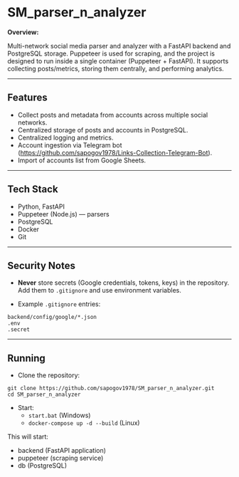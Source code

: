 # SM_parser_n_analyzer

**Overview:** 

Multi-network social media parser and analyzer with a FastAPI backend and PostgreSQL storage. Puppeteer is used for scraping, and the project is designed to run inside a single container (Puppeteer + FastAPI). It supports collecting posts/metrics, storing them centrally, and performing analytics.

---

## Features

- Collect posts and metadata from accounts across multiple social networks.
- Centralized storage of posts and accounts in PostgreSQL.
- Centralized logging and metrics.
- Account ingestion via Telegram bot (https://github.com/sapogov1978/Links-Collection-Telegram-Bot).
- Import of accounts list from Google Sheets.

---

## Tech Stack

- Python, FastAPI  
- Puppeteer (Node.js) — parsers  
- PostgreSQL  
- Docker  
- Git  

---

## Security Notes

- **Never** store secrets (Google credentials, tokens, keys) in the repository. Add them to `.gitignore` and use environment variables.

- Example `.gitignore` entries:
```
backend/config/google/*.json
.env
.secret
```

---

## Running

- Clone the repository:
```
git clone https://github.com/sapogov1978/SM_parser_n_analyzer.git
cd SM_parser_n_analyzer
```

- Start:
    - `start.bat` (Windows)
    - `docker-compose up -d --build` (Linux)

This will start:
- backend (FastAPI application)
- puppeteer (scraping service)
- db (PostgreSQL)

